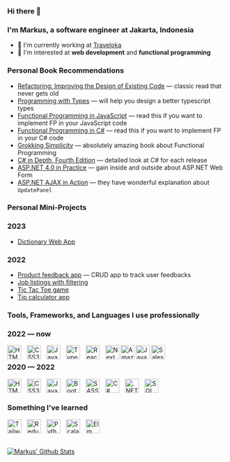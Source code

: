 ### Hi there 👋

### I'm Markus, a software engineer at Jakarta, Indonesia

- 🔭 I'm currently working at [Traveloka](https://www.traveloka.com/en-id/)
- 🌱 I'm interested at **web development** and **functional programming**

### Personal Book Recommendations

- [Refactoring: Improving the Design of Existing Code](https://martinfowler.com/books/refactoring.html) &mdash; classic read that never gets old
- [Programming with Types](https://www.manning.com/books/programming-with-types) &mdash; will help you design a better typescript types
- [Functional Programming in JavaScript](https://www.manning.com/books/functional-programming-in-javascript) &mdash; read this if you want to implement FP in your JavaScript code
- [Functional Programming in C#](https://www.manning.com/books/functional-programming-in-c-sharp-second-edition) &mdash; read this if you want to implement FP in your C# code
- [Grokking Simplicity](https://www.manning.com/books/grokking-simplicity) &mdash; absolutely amazing book about Functional Programming
- [C# in Depth, Fourth Edition](https://www.manning.com/books/c-sharp-in-depth-fourth-edition) &mdash; detailed look at C# for each release
- [ASP.NET 4.0 in Practice](https://www.manning.com/books/asp-dot-net-4-0-in-practice) &mdash; gain inside and outside about ASP.NET Web Form
- [ASP.NET AJAX in Action](https://www.manning.com/books/asp-dot-net-ajax-in-action) &mdash; they have wonderful explanation about `UpdatePanel`

### Personal Mini-Projects

### 2023
- [Dictionary Web App](https://dictionary-web-app-eight-tau.vercel.app/)

### 2022
- [Product feedback app](https://product-feedback-app-inky.vercel.app/) &mdash; CRUD app to track user feedbacks
- [Job listings with filtering](https://job-listings-sigma.vercel.app/)
- [Tic Tac Toe game](https://tic-tac-toe-nine-sigma.vercel.app/)
- [Tip calculator app](https://tip-calculator-app-eta.vercel.app/)

### Tools, Frameworks, and Languages I use professionally

### 2022 &mdash; now

<img align="left" alt="HTML5" width="32px" src="https://cdn.jsdelivr.net/gh/devicons/devicon/icons/html5/html5-original.svg" style="padding-right: 10px;" />
<img align="left" alt="CSS3" width="32px" src="https://cdn.jsdelivr.net/gh/devicons/devicon/icons/css3/css3-original.svg" style="padding-right: 10px;" />
<img align="left" alt="JavaScript" width="32px" src="https://cdn.jsdelivr.net/gh/devicons/devicon/icons/javascript/javascript-original.svg" style="padding-right: 10px;" />
<img align="left" alt="TypeScript" width="32px" src="https://cdn.jsdelivr.net/gh/devicons/devicon/icons/typescript/typescript-original.svg" style="padding-right: 10px;" />
<img align="left" alt="React" width="32px" src="https://cdn.jsdelivr.net/gh/devicons/devicon/icons/react/react-original.svg" style="padding-right: 10px;" />
<img align="left" alt="NextJs" width="32px" src="https://cdn.jsdelivr.net/gh/devicons/devicon/icons/nextjs/nextjs-original.svg" />
<img align="left" alt="AmazonWebServices" width="32px" src="https://cdn.jsdelivr.net/gh/devicons/devicon/icons/amazonwebservices/amazonwebservices-original-wordmark.svg" />
<img align="left" alt="Java" width="32px" src="https://cdn.jsdelivr.net/gh/devicons/devicon/icons/java/java-original-wordmark.svg" />
<img align="left" alt="Salesforce" width="32px" src="https://cdn.jsdelivr.net/gh/devicons/devicon/icons/salesforce/salesforce-original.svg" />

<br />

### 2020 &mdash; 2022

<img align="left" alt="HTML5" width="32px" src="https://cdn.jsdelivr.net/gh/devicons/devicon/icons/html5/html5-original.svg" style="padding-right: 10px;" />
<img align="left" alt="CSS3" width="32px" src="https://cdn.jsdelivr.net/gh/devicons/devicon/icons/css3/css3-original.svg" style="padding-right: 10px;" />
<img align="left" alt="JavaScript" width="32px" src="https://cdn.jsdelivr.net/gh/devicons/devicon/icons/javascript/javascript-original.svg" style="padding-right: 10px;" />
<img align="left" alt="Bootstrap" width="32px" src="https://cdn.jsdelivr.net/gh/devicons/devicon/icons/bootstrap/bootstrap-plain.svg" style="padding-right: 10px;" />
<img align="left" alt="SASS" width="32px" src="https://cdn.jsdelivr.net/gh/devicons/devicon/icons/sass/sass-original.svg" style="padding-right: 10px;" />
<img align="left" alt="C#" width="32px" src="https://cdn.jsdelivr.net/gh/devicons/devicon/icons/csharp/csharp-original.svg" style="padding-right: 10px;" />
<img align="left" alt=".NET Core" width="32px" src="https://cdn.jsdelivr.net/gh/devicons/devicon/icons/dotnetcore/dotnetcore-original.svg" style="padding-right: 10px;" />
<img align="left" alt="SQL Server" width="32px" src="https://cdn.jsdelivr.net/gh/devicons/devicon/icons/microsoftsqlserver/microsoftsqlserver-plain-wordmark.svg" style="padding-right: 10px;" />

<br />
<br />

### Something I've learned

<img align="left" alt="Tailwind CSS" width="32px" src="https://cdn.jsdelivr.net/gh/devicons/devicon/icons/tailwindcss/tailwindcss-plain.svg" style="padding-right: 10px;" />
<img align="left" alt="Redux" width="32px" src="https://cdn.jsdelivr.net/gh/devicons/devicon/icons/redux/redux-original.svg" style="padding-right: 10px;" />
<img align="left" alt="Python" width="32px" src="https://cdn.jsdelivr.net/gh/devicons/devicon/icons/python/python-original.svg" style="padding-right: 10px;" />
<img align="left" alt="Scala" width="32px" src="https://cdn.jsdelivr.net/gh/devicons/devicon/icons/scala/scala-original.svg" style="padding-right: 10px;" />
<img align="left" alt="Elm" width="32px" src="https://cdn.jsdelivr.net/gh/devicons/devicon/icons/elm/elm-original.svg" style="padding-right: 10px;" />

<br />
<br />
<br />

[![Markus' Github Stats](https://github-readme-stats.vercel.app/api?username=msuwignyo)](https://github.com/anuraghazra/github-readme-stats)
